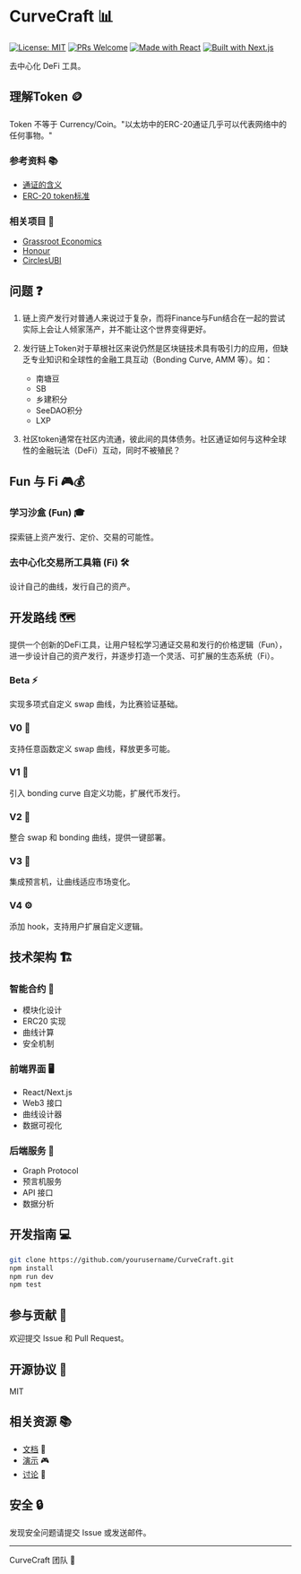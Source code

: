 # CurveCraft 📊

[![License: MIT](https://img.shields.io/badge/License-MIT-yellow.svg)](https://opensource.org/licenses/MIT)
[![PRs Welcome](https://img.shields.io/badge/PRs-welcome-brightgreen.svg)](http://makeapullrequest.com)
[![Made with React](https://img.shields.io/badge/Made%20with-React-61DAFB.svg)](https://reactjs.org/)
[![Built with Next.js](https://img.shields.io/badge/Built%20with-Next.js-black)](https://nextjs.org/)

去中心化 DeFi 工具。

## 理解Token 🪙

Token 不等于 Currency/Coin。"以太坊中的ERC-20通证几乎可以代表网络中的任何事物。"

### 参考资料 📚
- [通证的含义](https://dictionary.cambridge.org/zhs/%E8%AF%8D%E5%85%B8/%E8%8B%B1%E8%AF%AD-%E6%B1%89%E8%AF%AD-%E7%AE%80%E4%BD%93/token)
- [ERC-20 token标准](https://eips.ethereum.org/EIPS/eip-20)

### 相关项目 🔗
- [Grassroot Economics](https://github.com/grassrootseconomics/erc20-pool)
- [Honour](https://honour-money.vercel.app/)
- [CirclesUBI](https://handbook.joincircles.net/docs/developers/architecture/tech-overview)

## 问题 ❓

1. 链上资产发行对普通人来说过于复杂，而将Finance与Fun结合在一起的尝试实际上会让人倾家荡产，并不能让这个世界变得更好。

2. 发行链上Token对于草根社区来说仍然是区块链技术具有吸引力的应用，但缺乏专业知识和全球性的金融工具互动（Bonding Curve, AMM 等）。如：
   - 南塘豆
   - SB
   - 乡建积分
   - SeeDAO积分
   - LXP

3. 社区token通常在社区内流通，彼此间的具体债务。社区通证如何与这种全球性的金融玩法（DeFi）互动，同时不被殖民？

## Fun 与 Fi 🎮💰

### 学习沙盒 (Fun) 🎓
探索链上资产发行、定价、交易的可能性。

### 去中心化交易所工具箱 (Fi) 🛠️
设计自己的曲线，发行自己的资产。

## 开发路线 🗺️

提供一个创新的DeFi工具，让用户轻松学习通证交易和发行的价格逻辑（Fun），进一步设计自己的资产发行，并逐步打造一个灵活、可扩展的生态系统（Fi）。

### Beta ⚡
实现多项式自定义 swap 曲线，为比赛验证基础。

### V0 🌱
支持任意函数定义 swap 曲线，释放更多可能。

### V1 🚀
引入 bonding curve 自定义功能，扩展代币发行。

### V2 💫
整合 swap 和 bonding 曲线，提供一键部署。

### V3 🔮
集成预言机，让曲线适应市场变化。

### V4 ⚙️
添加 hook，支持用户扩展自定义逻辑。

## 技术架构 🏗️

### 智能合约 📝
- 模块化设计
- ERC20 实现
- 曲线计算
- 安全机制

### 前端界面 🖥️
- React/Next.js
- Web3 接口
- 曲线设计器
- 数据可视化

### 后端服务 🔧
- Graph Protocol
- 预言机服务
- API 接口
- 数据分析

## 开发指南 💻

```bash
git clone https://github.com/yourusername/CurveCraft.git
npm install
npm run dev
npm test
```

## 参与贡献 🤝

欢迎提交 Issue 和 Pull Request。

## 开源协议 📄

MIT

## 相关资源 📚

- [文档](docs/) 📖
- [演示](https://demo.curvecraft.io) 🎮
- [讨论](https://forum.curvecraft.io) 💬

## 安全 🔒

发现安全问题请提交 Issue 或发送邮件。

---

CurveCraft 团队 👥
